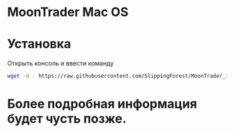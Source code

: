 # MoonTrader Mac OS

# Установка

Открыть консоль и ввести команду
```bash
wget -O - https://raw.githubusercontent.com/SlippingForest/MoonTrader_install/master/Ubuntu/install.sh | bash <(cat) </dev/tty
```

# Более подробная информация будет чусть позже.